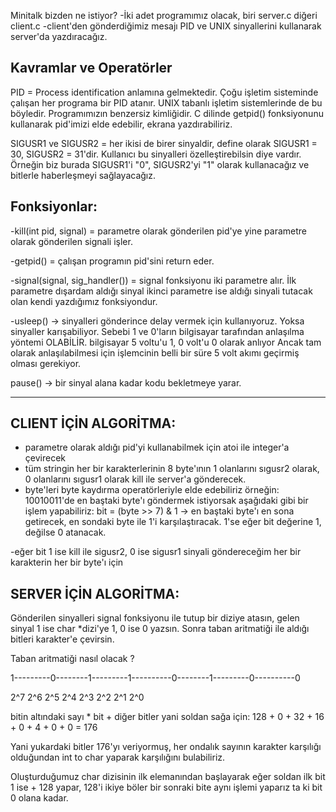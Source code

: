 Minitalk bizden ne istiyor? 
-İki adet programımız olacak, biri server.c diğeri client.c
-client'den gönderdiğimiz mesajı PID ve UNIX sinyallerini kullanarak server'da yazdıracağız.

Kavramlar ve Operatörler
-----------------
PID = Process identification anlamına gelmektedir. Çoğu işletim sisteminde çalışan her programa bir PID atanır. UNIX tabanlı işletim sistemlerinde de bu böyledir. Programımızın benzersiz kimliğidir. C dilinde getpid() fonksiyonunu kullanarak pid'imizi elde edebilir, ekrana yazdırabiliriz.

SIGUSR1 ve SIGUSR2 = her ikisi de birer sinyaldir, define olarak SIGUSR1 = 30, SIGUSR2 = 31'dir. Kullanıcı bu sinyalleri özelleştirebilsin diye vardır. Örneğin biz burada SIGUSR1'i "0", SIGUSR2'yi "1" olarak kullanacağız ve bitlerle haberleşmeyi sağlayacağız.

Fonksiyonlar:
-----------------
-kill(int pid, signal) = parametre olarak gönderilen pid'ye yine parametre olarak gönderilen signali işler.

-getpid() = çalışan programın pid'sini return eder.

-signal(signal, sig_handler()) = signal fonksiyonu iki parametre alır. İlk parametre dışardam aldığı sinyal ikinci parametre ise aldığı sinyali tutacak olan kendi yazdığımız fonksiyondur.

-usleep() -> sinyalleri gönderince delay vermek için kullanıyoruz. Yoksa sinyaller karışabiliyor. Sebebi 1 ve 0'ların bilgisayar tarafından anlaşılma yöntemi OLABİLİR. bilgisayar 5 voltu'u 1, 0 volt'u 0 olarak anlıyor Ancak tam olarak anlaşılabilmesi için işlemcinin belli bir süre 5 volt akımı geçirmiş olması gerekiyor. 

pause() -> bir sinyal alana kadar kodu bekletmeye yarar.

***************

CLIENT İÇİN ALGORİTMA:
-----------------------------------
- parametre olarak aldığı pid'yi kullanabilmek için atoi ile integer'a çevirecek
- tüm stringin her bir karakterlerinin 8 byte'ının 1 olanlarını sıgusr2 olarak, 0 olanlarını sıgusr1 olarak kill ile server'a gönderecek.
- byte'leri byte kaydırma operatörleriyle elde edebiliriz örneğin:
     10010011'de en baştaki byte'ı göndermek istiyorsak aşağıdaki gibi bir           işlem yapabiliriz: 
bit = (byte >> 7) & 1 -> en baştaki byte'ı en sona getirecek, en sondaki byte ile 1'i karşılaştıracak. 1'se eğer bit değerine 1, değilse 0 atanacak.

-eğer bit 1 ise kill ile sigusr2, 0 ise sigusr1 sinyali göndereceğim her bir karakterin her bir byte'ı için


SERVER İÇİN ALGORİTMA:
------------------------------------
Gönderilen sinyalleri signal fonksiyonu ile tutup bir diziye atasın, gelen sinyal 1 ise char *dizi'ye  1, 0 ise 0 yazsın. Sonra taban aritmatiği ile aldığı bitleri karakter'e çevirsin. 

Taban aritmatiği nasıl olacak ?

1---------0--------1---------1----------0--------1---------0----------0

2^7      2^6      2^5       2^4        2^3      2^2       2^1        2^0

bitin altındaki sayı * bit + diğer bitler yani soldan sağa için:
128 + 0 + 32 + 16 + 0 + 4 + 0 + 0 = 176

Yani yukardaki bitler 176'yı veriyormuş, her ondalık sayının karakter karşılığı olduğundan int to char yaparak karşılığını bulabiliriz.

Oluşturduğumuz char dizisinin ilk elemanından başlayarak eğer soldan ilk bit 1 ise + 128 yapar, 128'i ikiye böler bir sonraki bite aynı işlemi yaparız ta ki bit 0 olana kadar.
